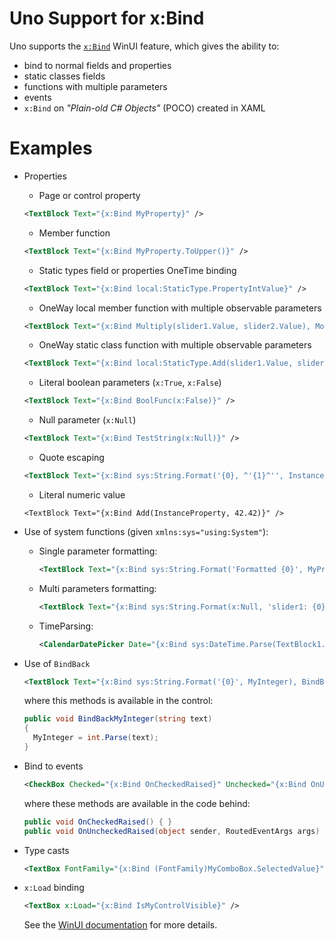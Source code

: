 # Uno Support for x:Bind

Uno supports the [`x:Bind`](https://docs.microsoft.com/en-us/windows/uwp/xaml-platform/x-bind-markup-extension) WinUI feature, which gives the ability to:

- bind to normal fields and properties
- static classes fields
- functions with multiple parameters
- events
- `x:Bind` on _"Plain-old C# Objects"_ (POCO) created in XAML

# Examples

- Properties
  - Page or control property

  ```xml
  <TextBlock Text="{x:Bind MyProperty}" />
  ```

  - Member function

  ```xml
  <TextBlock Text="{x:Bind MyProperty.ToUpper()}" />
  ```

  - Static types field or properties OneTime binding

  ```xml
  <TextBlock Text="{x:Bind local:StaticType.PropertyIntValue}" />
  ```

  - OneWay local member function with multiple observable parameters

  ```xml
  <TextBlock Text="{x:Bind Multiply(slider1.Value, slider2.Value), Mode=OneWay}" />
  ```

  - OneWay static class function with  multiple observable parameters

  ```xml
  <TextBlock Text="{x:Bind local:StaticType.Add(slider1.Value, slider2.Value), Mode=OneWay}" />
  ```

  - Literal boolean parameters (`x:True`, `x:False`)

  ```xml
  <TextBlock Text="{x:Bind BoolFunc(x:False)}" />
  ```

  - Null parameter (`x:Null`)

  ```xml
  <TextBlock Text="{x:Bind TestString(x:Null)}" />
  ```

  - Quote escaping

  ```xml
  <TextBlock Text="{x:Bind sys:String.Format('{0}, ^'{1}^'', InstanceProperty, StaticProperty)}" />
  ```

  - Literal numeric value

  ```
  <TextBlock Text="{x:Bind Add(InstanceProperty, 42.42)}" />
  ```

- Use of system functions (given `xmlns:sys="using:System"`):
  - Single parameter formatting:

    ```xml
    <TextBlock Text="{x:Bind sys:String.Format('Formatted {0}', MyProperty), Mode=OneWay}" />
    ```

  - Multi parameters formatting:

    ```xml
    <TextBlock Text="{x:Bind sys:String.Format(x:Null, 'slider1: {0}, slider2:{1}', slider1.Value, slider2.Value), Mode=OneWay}" />
    ```

  - TimeParsing:

    ```xml
    <CalendarDatePicker Date="{x:Bind sys:DateTime.Parse(TextBlock1.Text)}" />
    ```

- Use of `BindBack`

  ```xml
  <TextBlock Text="{x:Bind sys:String.Format('{0}', MyInteger), BindBack=BindBackMyInteger, Mode=TwoWay}" />
  ```

  where this methods is available in the control:

  ```csharp
  public void BindBackMyInteger(string text)
  {
    MyInteger = int.Parse(text);
  }
  ```

- Bind to events

  ```xml
  <CheckBox Checked="{x:Bind OnCheckedRaised}" Unchecked="{x:Bind OnUncheckedRaised}" />
  ```

  where these methods are available in the code behind:

  ```csharp
  public void OnCheckedRaised() { }
  public void OnUncheckedRaised(object sender, RoutedEventArgs args) { }
  ```

- Type casts

  ```xml
  <TextBox FontFamily="{x:Bind (FontFamily)MyComboBox.SelectedValue}" />
  ```

- `x:Load` binding

  ```xml
  <TextBox x:Load="{x:Bind IsMyControlVisible}" />
  ```

  See the [WinUI documentation](https://docs.microsoft.com/en-us/windows/uwp/xaml-platform/x-load-attribute) for more details.

